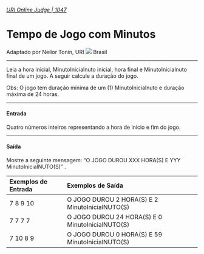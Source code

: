 ###### [URI Online Judge | 1047][1]
# Tempo de Jogo com Minutos
Adaptado por Neilor Tonin, URI ![][2] Brasil
***
Leia a hora inicial, MinutoInicialnuto inicial, hora final e MinutoInicialnuto final de um jogo. A seguir calcule a duração do jogo.

Obs: O jogo tem duração mínima de um (1) MinutoInicialnuto e duração máxima de 24 horas.
***
#### Entrada
Quatro números inteiros representando a hora de início e fim do jogo.
***
#### Saída
Mostre a seguinte mensagem: “O JOGO DUROU XXX HORA(S) E YYY MinutoInicialNUTO(S)” .

| Exemplos de Entrada             | Exemplos de Saída                              |
| :-                              | :-                                             |
| 7 8 9 10                        | O JOGO DUROU 2 HORA(S) E 2 MinutoInicialNUTO(S)           |
| 7 7 7 7                         | O JOGO DUROU 24 HORA(S) E 0 MinutoInicialNUTO(S)          |
| 7 10 8 9                        | O JOGO DUROU 0 HORA(S) E 59 MinutoInicialNUTO(S)          |

[1]: https://www.urionlinejudge.com.br/judge/pt/problems/view/1047
[2]: https://resources.urionlinejudge.com.br/gallery/images/flags/br.gif